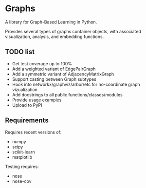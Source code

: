 # Graphs

A library for Graph-Based Learning in Python.

Provides several types of graphs container objects,
with associated visualization, analysis, and embedding functions.

## TODO list

  * Get test coverage up to 100%
  * Add a weighted variant of EdgePairGraph
  * Add a symmetric variant of AdjacencyMatrixGraph
  * Support casting between Graph subtypes
  * Hook into networkx/graphviz/arbor/etc for no-coordinate graph vizualization
  * Add docstrings to all public functions/classes/modules
  * Provide usage examples
  * Upload to PyPI

## Requirements

Requires recent versions of:

  * numpy
  * scipy
  * scikit-learn
  * matplotlib

Testing requires:

  * nose
  * nose-cov

